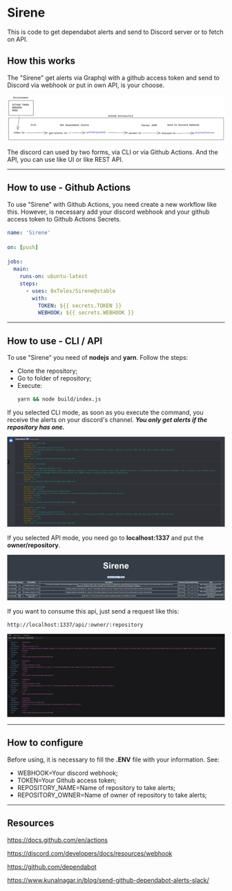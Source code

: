 # Sirene
This is code to get dependabot alerts and send to Discord server or to fetch on API.

## How this works

The "Sirene" get alerts via Graphql with a github access token and send to Discord via webhook or put in own API, is your choose.  

![](assets/images/works.png)

The discord can used by two forms, via CLI or via Github Actions. And the API, you can use like UI or like REST API.

-------------------------------
## How to use - Github Actions

To use "Sirene" with Github Actions, you need create a new workflow like this. However, is necessary add your discord webhook and your github access token to Github Actions Secrets.

```yaml
name: 'Sirene'

on: [push]

jobs:
  main:
    runs-on: ubuntu-latest
    steps:
      - uses: 0xTeles/Sirene@stable
        with:
          TOKEN: ${{ secrets.TOKEN }}
          WEBHOOK: ${{ secrets.WEBHOOK }}

```
-------------------------------
## How to use - CLI / API

To use "Sirene" you need of **nodejs** and **yarn**. Follow the steps:

* Clone the repository;
* Go to folder of repository;
* Execute:
  ```bash 
  yarn && node build/index.js
   ```

If you selected CLI mode, as soon as you execute the command, you receive the alerts on your discord's channel. ***You only get alerts if the repository has one.***

![](assets/images/discord.png)


If you selected API mode, you need go to **localhost:1337** and put the **owner/repository**. 

![](assets/images/ui.png)


If you want to consume this api, just send a request like this:
```text
http://localhost:1337/api/:owner/:repository
```

![](assets/images/api.png)

-------------------------------

## How to configure

Before using, it is necessary to fill the **.ENV** file with your information. See:
* WEBHOOK=Your discord webhook;
* TOKEN=Your Github access token;
* REPOSITORY_NAME=Name of repository to take alerts;
* REPOSITORY_OWNER=Name of owner of repository to take alerts;
-------------------------------
## Resources

https://docs.github.com/en/actions

https://discord.com/developers/docs/resources/webhook

https://github.com/dependabot

https://www.kunalnagar.in/blog/send-github-dependabot-alerts-slack/
